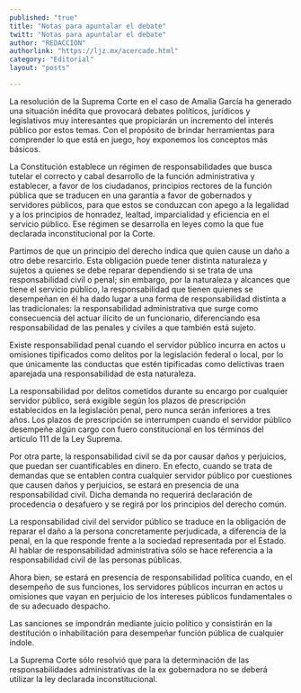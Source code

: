 ```yaml
---
published: "true"
title: "Notas para apuntalar el debate"
twitt: "Notas para apuntalar el debate"
author: "REDACCION"
authorlink: "https://ljz.mx/acercade.html"
category: "Editorial"
layout: "posts"

---
```



  La resolución de la Suprema Corte en el caso de Amalia García ha generado una situación inédita que provocará debates políticos, jurídicos y legislativos muy interesantes que propiciarán un incremento del interés público por estos temas. Con el propósito de brindar herramientas para comprender lo que está en juego, hoy exponemos los conceptos más básicos.



  La Constitución establece un régimen de responsabilidades que busca tutelar el correcto y cabal desarrollo de la función administrativa y establecer, a favor de los ciudadanos, principios rectores de la función pública que se traducen en una garantía a favor de gobernados y servidores públicos, para que estos se conduzcan con apego a la legalidad y a los principios de honradez, lealtad, imparcialidad y eficiencia en el servicio público. Ese régimen se desarrolla en leyes como la que fue declarada inconstitucional por la Corte.



  Partimos de que un principio del derecho indica que quien cause un daño a otro debe resarcirlo. Esta obligación puede tener distinta naturaleza y sujetos a quienes se debe reparar dependiendo si se trata de una responsabilidad civil o penal; sin embargo, por la naturaleza y alcances que tiene el servicio público, la responsabilidad que tienen quienes se desempeñan en él ha dado lugar a una forma de responsabilidad distinta a las tradicionales: la responsabilidad administrativa que surge como consecuencia del actuar ilícito de un funcionario, diferenciando esa responsabilidad de las penales y civiles a que también está sujeto.



  Existe responsabilidad penal cuando el servidor público incurra en actos u omisiones tipificados como delitos por la legislación federal o local, por lo que únicamente las conductas que estén tipificadas como delictivas traen aparejada una responsabilidad de esta naturaleza.



  La responsabilidad por delitos cometidos durante su encargo por cualquier servidor público, será exigible según los plazos de prescripción establecidos en la legislación penal, pero nunca serán inferiores a tres años. Los plazos de prescripción se interrumpen cuando el servidor público desempeñe algún cargo con fuero constitucional en los términos del artículo 111 de la Ley Suprema.



  Por otra parte, la responsabilidad civil se da por causar daños y perjuicios, que puedan ser cuantificables en dinero. En efecto, cuando se trata de demandas que se entablen contra cualquier servidor público por cuestiones que causen daños y perjuicios, se estará en presencia de una responsabilidad civil. Dicha demanda no requerirá declaración de procedencia o desafuero y se regirá por los principios del derecho común.



  La responsabilidad civil del servidor público se traduce en la obligación de reparar el daño a la persona concretamente perjudicada, a diferencia de la penal, en la que responde frente a la sociedad representada por el Estado. Al hablar de responsabilidad administrativa sólo se hace referencia a la responsabilidad civil de las personas públicas.



  Ahora bien, se estará en presencia de responsabilidad política cuando, en el desempeño de sus funciones, los servidores públicos incurran en actos u omisiones que vayan en perjuicio de los intereses públicos fundamentales o de su adecuado despacho.



  Las sanciones se impondrán mediante juicio político y consistirán en la destitución o inhabilitación para desempeñar función pública de cualquier índole.



  La Suprema Corte sólo resolvió que para la determinación de las responsabilidades administrativas de la ex gobernadora no se deberá utilizar la ley declarada inconstitucional.

